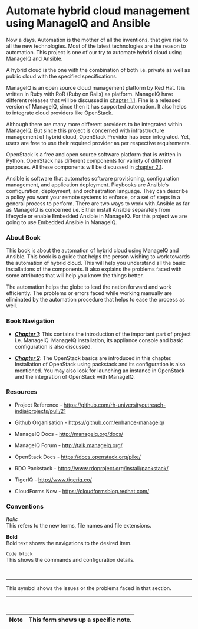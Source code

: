 # Automate hybrid cloud management using ManageIQ and Ansible

Now a days, Automation is the mother of all the inventions, that give
rise to all the new technologies. Most of the latest technologies are
the reason to automation. This project is one of our try to automate
hybrid cloud using ManageIQ and Ansible.

A hybrid cloud is the one with the combination of both i.e. private as
well as public cloud with the specified specifications.

ManageIQ is an open source cloud management platform by Red Hat. It is
written in Ruby with RoR (Ruby on Rails) as platform. ManageIQ have
different releases that will be discussed in [chapter
1.1](chapter1/intro_to_MIQ.md). Fine is a released version of ManageIQ,
since then it has supported automation. It also helps to integrate cloud
providers like OpenStack.

Although there are many more different providers to be integrated within
ManageIQ. But since this project is concerned with infrastructure
management of hybrid cloud, OpenStack Provider has been integrated. Yet,
users are free to use their required provider as per respective
requirements.

OpenStack is a free and open source software platform that is written in
Python. OpenStack has different components for variety of different
purposes. All these components will be discussed in [chapter
2.1](chapter2/openstack_info.md).

Ansible is software that automates software provisioning, configuration
management, and application deployment. Playbooks are Ansible’s
configuration, deployment, and orchestration language. They can describe
a policy you want your remote systems to enforce, or a set of steps in a
general process to perform. There are two ways to work with Ansible as
far as ManageIQ is concerned i.e. Either install Ansible separately from
lifecycle or enable Embedded Ansible in ManageIQ. For this project we
are going to use Embedded Ansible in ManageIQ.

### About Book

This book is about the automation of hybrid cloud using ManageIQ and
Ansible. This book is a guide that helps the person wishing
to work towards the automation of hybrid cloud. This will help you
understand all the basic installations of the components. It also
explains the problems faced with some attributes that will help you know
the things better.

The automation helps the globe to lead the nation forward and work
efficiently. The problems or errors faced while working manually are
eliminated by the automation procedure that helps to ease the process as
well.

### Book Navigation

- [**_Chapter 1_**](chapter1/README.md): This contains the introduction
  of the important part of project i.e. ManageIQ. ManageIQ installation,
its appliance console and basic configuration is also discussed.

- [**_Chapter 2_**](chapter2/README.md): The OpenStack basics are
  introduced in this chapter. Installation of OpenStack using packstack
and its configuration is also mentioned. You may also look for launching
an instance in OpenStack and the integration of OpenStack with ManageIQ.

### Resources

- Project Reference -
  https://github.com/rh-universityoutreach-india/projects/pull/21

- Github Organisation - https://github.com/enhance-manageiq/

- ManageIQ Docs - http://manageiq.org/docs/

- ManageIQ Forum - http://talk.manageiq.org/

- OpenStack Docs - https://docs.openstack.org/pike/

- RDO Packstack - https://www.rdoproject.org/install/packstack/

- TigerIQ - http://www.tigeriq.co/

- CloudForms Now - https://cloudformsblog.redhat.com/

### Conventions

_Italic_ <br> This refers to the new terms, file names and  file
extensions.

**Bold** <br> Bold text shows the navigations to the desired item.

`Code block` <br> This shows the commands and configuration details.

<br>

---
This symbol shows the issues or the problems faced in that section.

---
<br>

| Note | This form shows up a specific note.|
|------|:------|
